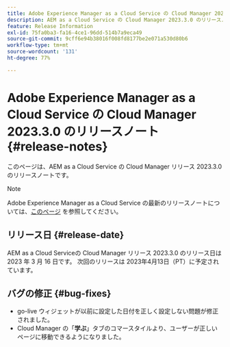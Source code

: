 ```yaml
---
title: Adobe Experience Manager as a Cloud Service の Cloud Manager 2023.3.0 のリリースノート
description: AEM as a Cloud Service の Cloud Manager 2023.3.0 のリリースノートです。
feature: Release Information
exl-id: 75fa0ba3-fa16-4ce1-96dd-514b7a9eca49
source-git-commit: 9cff6e94b38016f008fd8177be2e071a530d80b6
workflow-type: tm+mt
source-wordcount: '131'
ht-degree: 77%

---
```


# Adobe Experience Manager as a Cloud Service の Cloud Manager 2023.3.0 のリリースノート {#release-notes}

このページは、AEM as a Cloud Service の Cloud Manager リリース 2023.3.0 のリリースノートです。

>[!NOTE]
>
>Adobe Experience Manager as a Cloud Service の最新のリリースノートについては、[このページ](/help/release-notes/release-notes-cloud/release-notes-current.md) を参照してください。

## リリース日 {#release-date}

AEM as a Cloud Serviceの Cloud Manager リリース 2023.3.0 のリリース日は 2023 年 3 月 16 日です。 次回のリリースは 2023年4月13日（PT）に予定されています。

## バグの修正 {#bug-fixes}

* go-live ウィジェットが以前に設定した日付を正しく設定しない問題が修正されました。
* Cloud Manager の「**学ぶ**」タブのコマースタイルより、ユーザーが正しいページに移動できるようになりました。
